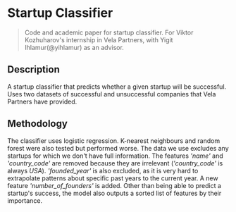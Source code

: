 # Startup Classifier

> Code and academic paper for startup classifier. For Viktor Kozhuharov's internship in Vela Partners, with Yigit Ihlamur(@yihlamur) as an advisor.

## Description

A startup classifier that predicts whether a given startup will be successful. Uses two datasets of successful and unsuccessful companies that Vela Partners have provided.

## Methodology

The classifier uses logistic regression. K-nearest neighbours and random forest were also tested but performed worse. The data we use excludes any startups for which we don't have full information. The features *'name'* and *'country_code'* are removed because they are irrelevant (*'country_code'* is always *USA*). *'founded_year'* is also excluded, as it is very hard to extrapolate patterns about specific past years to the current year. A new feature *'number_of_founders'* is added. Other than being able to predict a startup's success, the model also outputs a sorted list of features by their importance.